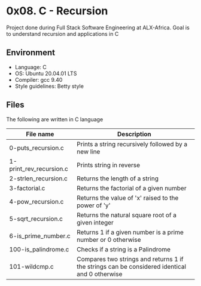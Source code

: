 # 0x08. C - Recursion
Project done during Full Stack Software Engineering at ALX-Africa. Goal is to understand recursion and applications in C

## Environment
* Language: C
* OS: Ubuntu 20.04.01 LTS
* Compiler: gcc 9.40
* Style guidelines: Betty style

## Files
The following are written in C language

File name | Description
 --- | ---
0-puts_recursion.c | Prints a string recursively followed by a new line
1-print_rev_recursion.c | Prints string in reverse
2-strlen_recursion.c | Returns the length of a string
3-factorial.c | Returns the factorial of a given number
4-pow_recursion.c | Returns the value of 'x' raised to the power of 'y'
5-sqrt_recursion.c | Returns the natural square root of a given integer
6-is_prime_number.c | Returns 1 if a given number is a prime number or 0 otherwise
100-is_palindrome.c | Checks if a string is a Palindrome
101-wildcmp.c | Compares two strings and returns 1 if the strings can be considered identical and 0 otherwise
